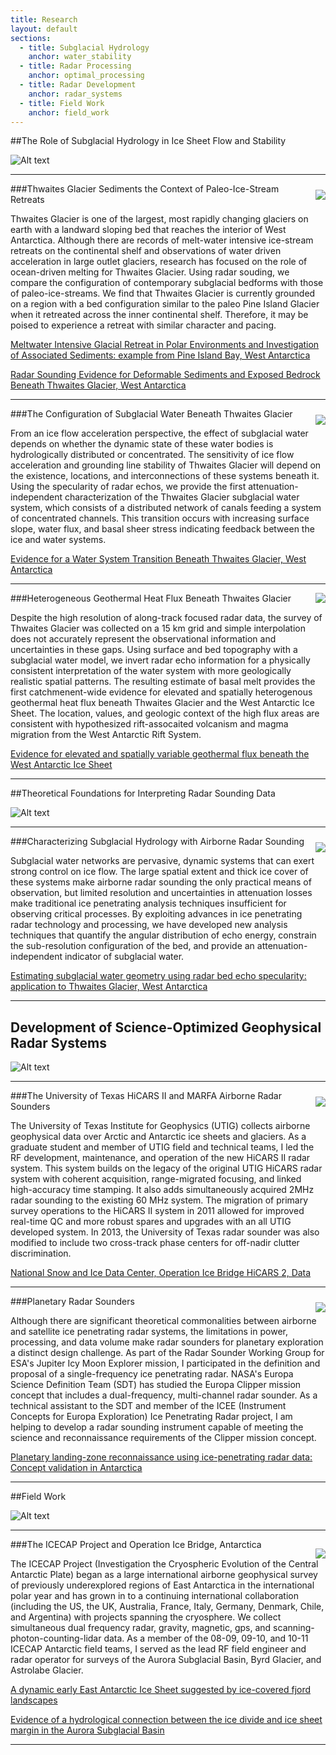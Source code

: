 ```yaml
---
title: Research
layout: default
sections: 
  - title: Subglacial Hydrology
    anchor: water_stability
  - title: Radar Processing
    anchor: optimal_processing
  - title: Radar Development
    anchor: radar_systems
  - title: Field Work
    anchor: field_work
---
```


<a name="water_stability"></a>

##The Role of Subglacial Hydrology in Ice Sheet Flow and Stability

![Alt text](/images/water.jpg)

---

<div style="float: right;margin:10px 0px 0px 10px;"><img src="/images/seds.jpg" /> </div>

###Thwaites Glacier Sediments the Context of Paleo-Ice-Stream Retreats

Thwaites Glacier is one of the largest, most rapidly changing glaciers on earth with a landward sloping bed that reaches the interior of West Antarctica. Although there are records of melt-water intensive ice-stream retreats on the continental shelf and observations of water driven acceleration in large outlet glaciers, research has focused on the role of ocean-driven melting for Thwaites Glacier.  Using radar souding, we compare the configuration of contemporary subglacial bedforms with those of paleo-ice-streams. We find that Thwaites Glacier is currently grounded on a region with a bed configuration similar to the paleo Pine Island Glacier when it retreated across the inner continental shelf. Therefore, it may be poised to experience a retreat with similar character and pacing. 

[Meltwater Intensive Glacial Retreat in Polar Environments and Investigation of Associated Sediments: example from Pine Island Bay, West Antarctica](http://www.sciencedirect.com/science/article/pii/S0277379113004642)

[Radar Sounding Evidence for Deformable Sediments and Exposed Bedrock Beneath Thwaites Glacier, West Antarctica](http://onlinelibrary.wiley.com/doi/10.1002/2014GL061645/abstract)

---

<div style="float: right;margin:10px 0px 0px 10px;"><img src="/images/water_spec.jpg" /> </div>

###The Configuration of Subglacial Water Beneath Thwaites Glacier

From an ice flow acceleration perspective, the effect of subglacial water depends on whether the dynamic state of these water bodies is hydrologically distributed or concentrated. The sensitivity of ice flow acceleration and grounding line stability of Thwaites Glacier will depend on the existence, locations, and interconnections of these systems beneath it.  Using the specularity of radar echos, we provide the first attenuation-independent characterization of the Thwaites Glacier subglacial water system, which consists of a distributed network of canals feeding a system of concentrated channels.  This transition occurs with increasing surface slope, water flux, and basal sheer stress indicating feedback between the ice and water systems.

[Evidence for a Water System Transition Beneath Thwaites Glacier, West Antarctica](http://www.pnas.org/content/110/30/12225.full)

---


<div style="float: right;margin:0px 0px 0px 10px;"><img src="/images/Geothermal.jpg" /> </div>

###Heterogeneous Geothermal Heat Flux Beneath Thwaites Glacier

Despite the high resolution of along-track focused radar data, the survey of Thwaites Glacier was collected on a 15 km grid and simple interpolation does not accurately represent the observational information and uncertainties in these gaps. Using surface and bed topography with a subglacial water model, we invert radar echo information for a physically consistent interpretation of the water system with more geologically realistic spatial patterns. The resulting estimate of basal melt provides the first catchmenent-wide evidence for elevated and spatially heterogenous geothermal heat flux beneath Thwaites Glacier and the West Antarctic Ice Sheet. The location, values, and geologic context of the high flux areas are consistent with hypothesized rift-assocaited volcanism and magma migration from the West Antarctic Rift System.

[Evidence for elevated and spatially variable geothermal flux beneath the West Antarctic Ice Sheet](http://www.pnas.org/content/111/25/9070)

---
<a name="optimal_processing"></a>

##Theoretical Foundations for Interpreting Radar Sounding Data

![Alt text](/images/radar.jpg)

---

<div style="float: right;margin:10px 0px 0px 10px;"><img src="/images/water_cartoon.jpg" /> </div>

###Characterizing Subglacial Hydrology with Airborne Radar Sounding

Subglacial water networks are pervasive, dynamic systems that can exert strong control on ice flow. The large spatial extent and thick ice cover of these systems make airborne radar sounding the only practical means of observation, but limited resolution and uncertainties in attenuation losses make traditional ice penetrating analysis techniques insufficient for observing critical processes. By exploiting advances in ice penetrating radar technology and processing, we have developed new analysis techniques that quantify the angular distribution of echo energy, constrain the sub-resolution configuration of the bed, and provide an attenuation-independent indicator of subglacial water. 

[Estimating subglacial water geometry using radar bed echo specularity: application to Thwaites Glacier, West Antarctica](http://ieeexplore.ieee.org/xpl/login.jsp?tp=&arnumber=6901268&url=http%3A%2F%2Fieeexplore.ieee.org%2Fxpls%2Fabs_all.jsp%3Farnumber%3D6901268)

---

<a name="radar_systems"></a>

## Development of Science-Optimized Geophysical Radar Systems

![Alt text](/images/radar_development.jpg)

---

<div style="float: right;margin:10px 0px 0px 10px;"><img src="/images/Hicars_II.jpg" /> </div>

###The University of Texas HiCARS II and MARFA Airborne Radar Sounders

The University of Texas Institute for Geophysics (UTIG) collects airborne geophysical data over Arctic and Antarctic ice sheets and glaciers.  As a graduate student and member of UTIG field and technical teams, I led the RF development, maintenance, and operation of the new HiCARS II radar system. This system builds on the legacy of the original UTIG HiCARS radar system with coherent acquisition, range-migrated focusing, and linked high-accuracy time stamping. It also adds simultaneously acquired 2MHz radar sounding to the existing 60 MHz system. The migration of primary survey operations to the HiCARS II system in 2011 allowed for improved real-time QC and more robust spares and upgrades with an all UTIG developed system. In 2013, the University of Texas radar sounder was also modified to include two cross-track phase centers for off-nadir clutter discrimination.

[National Snow and Ice Data Center, Operation Ice Bridge HiCARS 2, Data](http://nsidc.org/data/ir2hi0.html)

---

<div style="float: right;margin:10px 0px 0px 10px;"><img src="/images/europa.jpg" /> </div>

###Planetary Radar Sounders

Although there are significant theoretical commonalities between airborne and satellite ice penetrating radar systems, the limitations in power, processing, and data volume make radar sounders for planetary exploration a distinct design challenge. As part of the Radar Sounder Working Group for ESA's Jupiter Icy Moon Explorer mission, I participated in the definition and proposal of a single-frequency ice penetrating radar.  NASA's Europa Science Definition Team (SDT) has studied the Europa Clipper mission concept that includes a dual-frequency, multi-channel radar sounder.  As a technical assistant to the SDT and member of the ICEE (Instrument Concepts for Europa Exploration) Ice Penetrating Radar project, I am helping to develop a radar sounding instrument capable of meeting the science and reconnaissance requirements of the Clipper mission concept.

[Planetary landing-zone reconnaissance using ice-penetrating radar data: Concept validation in Antarctica](http://www.sciencedirect.com/science/article/pii/S0032063314002244)

---
<a name="field_work"></a>

##Field Work 

![Alt text](/images/field.jpg)

---

<div style="float: right;margin:15px 0px 0px 10px;"><img src="/images/ICP.jpg" /> </div>

###The ICECAP Project and Operation Ice Bridge, Antarctica

The ICECAP Project (Investigation the Cryospheric Evolution of the Central Antarctic Plate) began as a large international airborne geophysical survey of previously underexplored regions of East Antarctica in the international polar year and has grown in to a continuing international collaboration (including the US, the UK, Australia, France, Italy, Germany, Denmark, Chile, and Argentina) with projects spanning the cryosphere. We collect simultaneous dual frequency radar, gravity, magnetic, gps, and scanning-photon-counting-lidar data. As a member of the 08-09, 09-10, and 10-11 ICECAP Antarctic field teams, I served as the lead RF field engineer and radar operator for surveys of the Aurora Subglacial Basin, Byrd Glacier, and Astrolabe Glacier.

[A dynamic early East Antarctic Ice Sheet suggested by ice-covered fjord landscapes](http://www.nature.com/nature/journal/v474/n7349/abs/nature10114.html)

[Evidence of a hydrological connection between the ice divide and ice sheet margin in the Aurora Subglacial Basin](http://www.agu.org/pubs/crossref/2012/2011JF002066.shtml)

---

